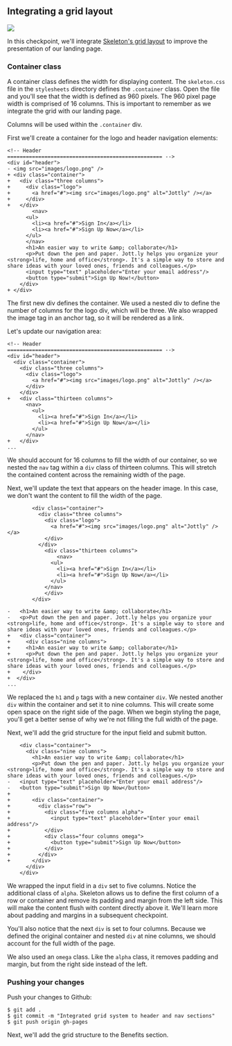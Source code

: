 ## Integrating a grid layout

![](http://cl.ly/WGOc/07-header-skeleton.png)

In this checkpoint, we'll integrate [Skeleton's grid layout]((http://www.getskeleton.com/#grid)) to improve the presentation of our landing page.

### Container class

A container class defines the width for displaying content. The `skeleton.css` file in the `stylesheets` directory defines the `.container` class. Open the file and you'll see that the width is defined as 960 pixels. The 960 pixel page width is comprised of 16 columns. This is important to remember as we integrate the grid with our landing page.

Columns will be used within the `.container` div.

First we'll create a container for the logo and header navigation elements:

```html(index.html)
<!-- Header
================================================== -->
<div id="header">
- <img src="images/logo.png" />
+ <div class="container">
+   <div class="three columns">
+     <div class="logo">
+       <a href="#"><img src="images/logo.png" alt="Jottly" /></a>
+     </div>
+   </div>
		<nav>
      <ul>
        <li><a href="#">Sign In</a></li>
        <li><a href="#">Sign Up Now</a></li>
      </ul>
      </nav>
      <h1>An easier way to write &amp; collaborate</h1>
      <p>Put down the pen and paper. Jott.ly helps you organize your <strong>life, home and office</strong>. It's a simple way to store and share ideas with your loved ones, friends and colleagues.</p>
      <input type="text" placeholder="Enter your email address"/>
      <button type="submit">Sign Up Now!</button>
    </div>
+ </div>
```

The first new div defines the container. We used a nested div to define the number of columns for the logo div, which will be three. We also wrapped the image tag in an anchor tag, so it will be rendered as a link.

Let's update our navigation area:

```html(index.html)
<!-- Header
================================================== -->
<div id="header">
  <div class="container">
    <div class="three columns">
      <div class="logo">
        <a href="#"><img src="images/logo.png" alt="Jottly" /></a>
      </div>
    </div>
+   <div class="thirteen columns">
      <nav>
        <ul>
          <li><a href="#">Sign In</a></li>
          <li><a href="#">Sign Up Now</a></li>
        </ul>
      </nav>
+   </div>
...
```

We should account for 16 columns to fill the width of our container, so we nested the `nav` tag within a `div` class of thirteen columns. This will stretch the contained content across the remaining width of the page.

Next, we'll update the text that appears on the header image. In this case, we don't want the content to fill the width of the page.

```html(index.html)
		<div class="container">
		  <div class="three columns">
		    <div class="logo">
		      <a href="#"><img src="images/logo.png" alt="Jottly" /></a>
		    </div>
		  </div>
			<div class="thirteen columns">
				<nav>
		      <ul>
		        <li><a href="#">Sign In</a></li>
		        <li><a href="#">Sign Up Now</a></li>
		      </ul>
		    </nav>
			</div>
		</div>

-   <h1>An easier way to write &amp; collaborate</h1>
-   <p>Put down the pen and paper. Jott.ly helps you organize your <strong>life, home and office</strong>. It's a simple way to store and share ideas with your loved ones, friends and colleagues.</p>
+   <div class="container">
+     <div class="nine columns">
+     <h1>An easier way to write &amp; collaborate</h1>
+     <p>Put down the pen and paper. Jott.ly helps you organize your <strong>life, home and office</strong>. It's a simple way to store and share ideas with your loved ones, friends and colleagues.</p>
+    </div>
+  </div>
...
```

We replaced the `h1` and `p` tags with a new container `div`. We nested another `div` within the container and set it to nine columns. This will create some open space on the right side of the page. When we begin styling the page, you'll get a better sense of why we're not filling the full width of the page.

Next, we'll add the grid structure for the input field and submit button.

```html(index.html)
    <div class="container">
      <div class="nine columns">
        <h1>An easier way to write &amp; collaborate</h1>
        <p>Put down the pen and paper. Jott.ly helps you organize your <strong>life, home and office</strong>. It's a simple way to store and share ideas with your loved ones, friends and colleagues.</p>
-   <input type="text" placeholder="Enter your email address"/>
-   <button type="submit">Sign Up Now</button>
+
+       <div class="container">
+         <div class="row">
+           <div class="five columns alpha">
+             <input type="text" placeholder="Enter your email address"/>
+           </div>
+           <div class="four columns omega">
+             <button type="submit">Sign Up Now</button>
+           </div>
+         </div>
+       </div>
      </div>
    </div>
```

We wrapped the input field in a `div` set to five columns. Notice the additional class of `alpha`. Skeleton allows us to define the first column of a row or container and remove its padding and margin from the left side. This will make the content flush with content directly above it. We'll learn more about padding and margins in a subsequent checkpoint.

You'll also notice that the next `div` is set to four columns. Because we defined the original container and nested `div` at nine columns, we should account for the full width of the page.

We also used an `omega` class. Like the `alpha` class, it removes padding and margin, but from the right side instead of the left.

### Pushing your changes

Push your changes to Github:

```bash(Terminal)
$ git add .
$ git commit -m "Integrated grid system to header and nav sections"
$ git push origin gh-pages
```

Next, we'll add the grid structure to the Benefits section.

